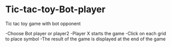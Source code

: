 # Tic-tac-toy-Bot-player
Tic tac toy game with bot opponent

-Choose Bot player or player2
-Player X starts the game
-Click on each grid to place symbol
-The result of the game is displayed at the end of the game
